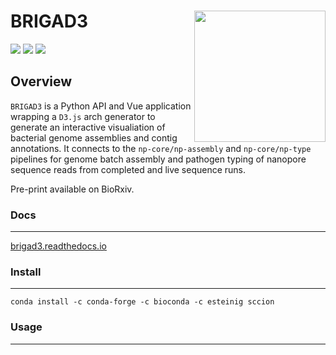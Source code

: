 # BRIGAD3 <a href='https://github.com/esteinig'><img src='docs/img/brigad3.png' align="right" height="210" /></a>

![](https://img.shields.io/badge/version-0.1-blue.svg)
![](https://img.shields.io/badge/docs-none-green.svg)
![](https://img.shields.io/badge/lifecycle-experimental-orange.svg)

## Overview

`BRIGAD3` is a Python API and Vue application wrapping a `D3.js` arch generator to generate an interactive visualiation of bacterial genome assemblies and contig annotations. It connects to the `np-core/np-assembly` and `np-core/np-type` pipelines for genome batch assembly and pathogen typing of nanopore sequence reads from completed and live sequence runs.

Pre-print available on BioRxiv.

### Docs
---

[brigad3.readthedocs.io](https://sccion.readthedocs.io/)

### Install
---

`conda install -c conda-forge -c bioconda -c esteinig sccion`

### Usage
---
